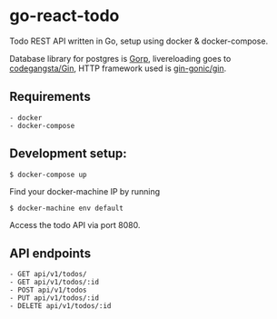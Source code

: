 # go-react-todo

Todo REST API written in Go, setup using docker & docker-compose.

Database library for postgres is [Gorp](https://github.com/go-gorp/gorp),
livereloading goes to [codegangsta/Gin](https://github.com/codegangsta/gin),
HTTP framework used is [gin-gonic/gin](https://github.com/gin-gonic/gin).

## Requirements

    - docker
    - docker-compose

## Development setup:

    $ docker-compose up

Find your docker-machine IP by running

    $ docker-machine env default

Access the todo API via port 8080.

## API endpoints

    - GET api/v1/todos/
    - GET api/v1/todos/:id
    - POST api/v1/todos
    - PUT api/v1/todos/:id
    - DELETE api/v1/todos/:id
